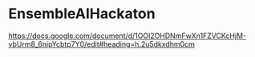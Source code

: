# EnsembleAIHackaton

https://docs.google.com/document/d/1OOl2OHDNmFwXn1FZVCKcHjM-vbUrm8_6nipYcbtp7Y0/edit#heading=h.2u5dkxdhm0cm
